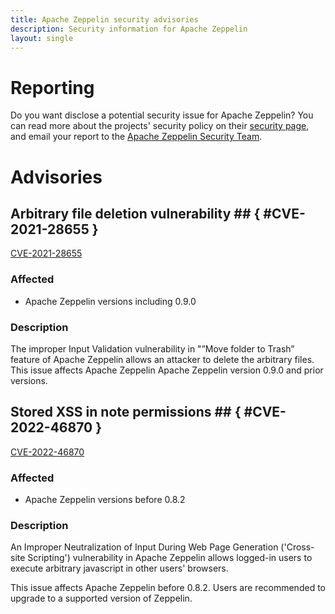 ```yaml
---
title: Apache Zeppelin security advisories
description: Security information for Apache Zeppelin
layout: single
---
```


# Reporting

Do you want disclose a potential security issue for Apache Zeppelin? You can read more about the projects' security policy on their [security page](https://zeppelin.apache.org/security.html), and email your report to the  [Apache Zeppelin Security Team](mailto:security@zeppelin.apache.org).

# Advisories

## Arbitrary file deletion vulnerability ## { #CVE-2021-28655 }

[CVE-2021-28655](./CVE-2021-28655.cve.json)

### Affected

* Apache Zeppelin versions  including 0.9.0


### Description

The improper Input Validation vulnerability in "”Move folder to Trash” feature of Apache Zeppelin allows an attacker to delete the arbitrary files.  This issue affects Apache Zeppelin Apache Zeppelin version 0.9.0 and prior versions.

## Stored XSS in note permissions ## { #CVE-2022-46870 }

[CVE-2022-46870](./CVE-2022-46870.cve.json)

### Affected

* Apache Zeppelin versions  before 0.8.2


### Description

An Improper Neutralization of Input During Web Page Generation ('Cross-site Scripting') vulnerability in Apache Zeppelin allows logged-in users to execute arbitrary javascript in other users' browsers.<br><p>This issue affects Apache Zeppelin before 0.8.2. Users are recommended to upgrade to a supported version of Zeppelin.<br></p>